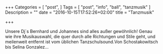 +++
Categories = [
  "post",
]
Tags = [
  "post",
  "info",
  "ball",
  "tanzmusik"
]
Description = ""
date = "2016-10-15T17:52:26+02:00"
title = "Tanzmusik"

+++

Unsere Dj´s Bernhard und Johannes sind alles außer gewöhnlich! Genau wie ihre Musikauswahl, die quer durch alle Richtungen und Stile geht, und meilenweit entfernt ist vom üblichen Tanzschulsound.Von Schostakowitsch bis Selina Gonzalez…